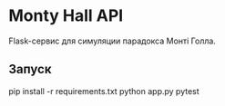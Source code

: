 # Monty Hall API

Flask-сервис для симуляции парадокса Монті Голла.

## Запуск

pip install -r requirements.txt
python app.py
pytest
